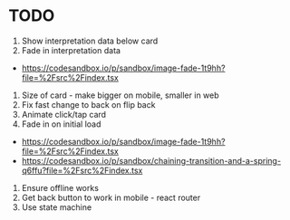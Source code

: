 # TODO

1. Show interpretation data below card
1. Fade in interpretation data
  - https://codesandbox.io/p/sandbox/image-fade-1t9hh?file=%2Fsrc%2Findex.tsx
1. Size of card - make bigger on mobile, smaller in web
1. Fix fast change to back on flip back
1. Animate click/tap card
1. Fade in on initial load
  - https://codesandbox.io/p/sandbox/image-fade-1t9hh?file=%2Fsrc%2Findex.tsx
  - https://codesandbox.io/p/sandbox/chaining-transition-and-a-spring-q6ffu?file=%2Fsrc%2Findex.tsx
1. Ensure offline works
1. Get back button to work in mobile - react router
1. Use state machine